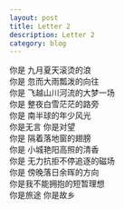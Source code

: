 ```yaml
---
layout: post
title: Letter 2
description: Letter 2
category: blog
---
```



你是 九月夏天滚烫的浪<br>
你是 忽而大雨瓢泼的向往<br>
你是 飞越山川河流的大梦一场<br>
你是 整夜白雪茫茫的路旁<br>
你是 南半球的年少风光<br>
你是无言 你是对望<br>
你是 隔着落地窗的翅膀<br>
你是 小城艳阳高照的清香<br>
你是 无力抗拒不停追逐的磁场<br>
你是 傍晚落日余晖的方向<br>
你是我不能拥抱的短暂理想<br>
你是旅途 你是故乡<br>
